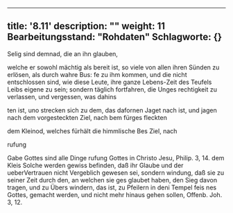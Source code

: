 
---
title: '8.11'
description: ""
weight: 11
Bearbeitungsstand: "Rohdaten"
Schlagworte: {}
---

 <!-- Seite 366 -->

Selig sind demnad, die an ihn glauben,

welche er sowohl mächtig als bereit ist, so viele von allen ihren Sünden zu erlösen, als durch wahre Bus: fe zu ihm kommen, und die nicht entschlossen sind, wie diese Leute, ihre ganze Lebens-Zeit des Teufels Leibs eigene zu sein; sondern täglich fortfahren, die Unges rechtigkeit zu verlassen, und vergessen, was dahins

ten ist, uno strecken sich zu dem, das dafornen Jaget nach ist, und jagen nach dem vorgesteckten Ziel, nach bem fürges fleckten

dem Kleinod, welches fürhält die himmlische Bes Ziel, nach

rufung

Gabe Gottes sind alle Dinge rufung Gottes in Christo Jesu, Philip. 3, 14. dem Kleis Solche werden gewiss befinden,
daß ihr Glaube und der ueberVertrauen nicht Vergeblich gewesen sei,
sondern windung, daß sie zu seiner Zeit durch den, an welchen
sie ges glaubet haben, den Sieg davon tragen, und zu Übers windern,
das ist, zu Pfeilern in deni Tempel feis nes Gottes, gemacht
werden, und nicht mehr hinaus gehen sollen, Offenb. Joh. 3, 12.

